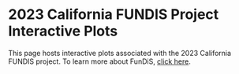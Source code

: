 # 2023 California FUNDIS Project Interactive Plots

This page hosts interactive plots associated with the 2023 California FUNDIS project. To learn more about FunDiS, [click here](https://fundis.org/).
